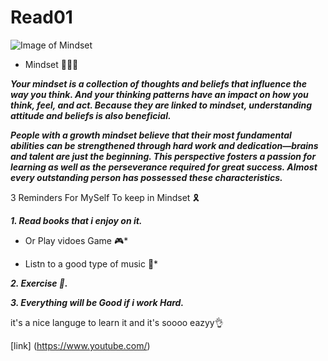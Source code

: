 # Read01

![Image of Mindset](https://www.thestatesman.com/wp-content/uploads/2021/01/file.png)

- Mindset 🧠🧠🧠

***Your mindset is a collection of thoughts and beliefs that influence the way you think. And your thinking patterns have an impact on how you think, feel, and act. Because they are linked to mindset, understanding attitude and beliefs is also beneficial.***

***People with a growth mindset believe that their most fundamental abilities can be strengthened through hard work and dedication—brains and talent are just the beginning. This perspective fosters a passion for learning as well as the perseverance required for great success. Almost every outstanding person has possessed these characteristics.***

3 Reminders For MySelf To keep in Mindset 🎗️

***1. Read books that i enjoy on it.***

- Or Play vidoes Game 🎮*

- Listn to a good type of music  🎵*

***2. Exercise 💪.***

***3. Everything will be Good if i work Hard.***

 it's a nice languge to learn it and it's soooo eazyy👌

[link]
 (<https://www.youtube.com/>)
